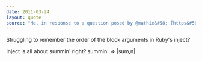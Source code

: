 ```yaml
---
date: 2011-03-24
layout: quote
source: "Me, in response to a question posed by @mathie&#58; [https&#58;//twitter.com/#!/philip_roberts/status/50880641654468608](https&#58;//twitter.com/#!/philip_roberts/status/50880641654468608)"
---
```


Struggling to remember the order of the block arguments in Ruby's inject?

Inject is all about summin' right? summin' => |sum,n|
